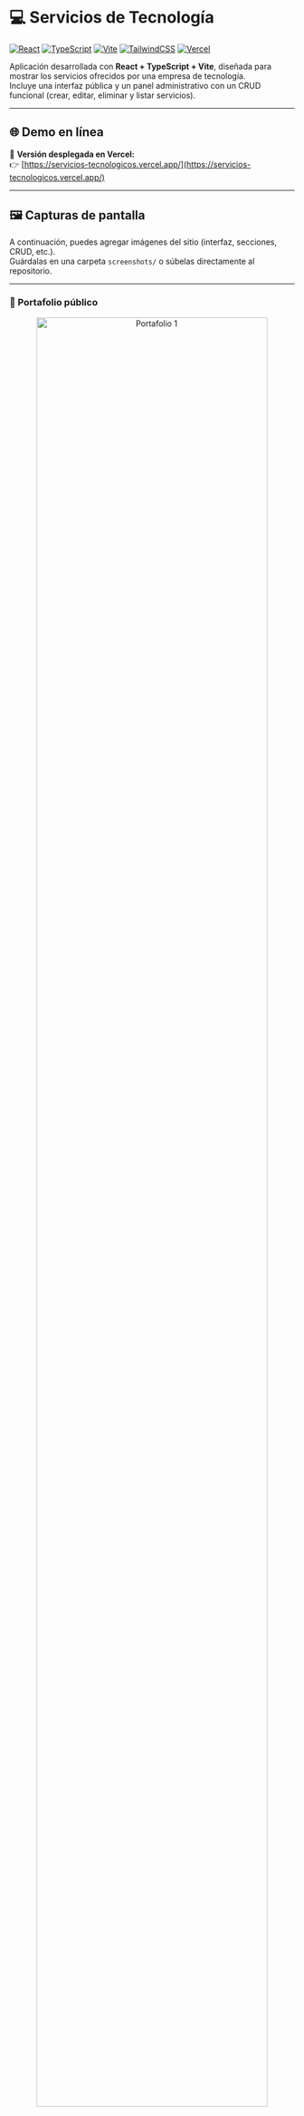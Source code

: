 # 💻 Servicios de Tecnología

[![React](https://img.shields.io/badge/React-18-61DAFB?logo=react&logoColor=white)](https://react.dev/)
[![TypeScript](https://img.shields.io/badge/TypeScript-5-blue?logo=typescript&logoColor=white)](https://www.typescriptlang.org/)
[![Vite](https://img.shields.io/badge/Vite-6C5CE7?logo=vite&logoColor=yellow)](https://vitejs.dev/)
[![TailwindCSS](https://img.shields.io/badge/TailwindCSS-3-38B2AC?logo=tailwindcss&logoColor=white)](https://tailwindcss.com/)
[![Vercel](https://img.shields.io/badge/Deploy-Vercel-black?logo=vercel&logoColor=white)](https://vercel.com/)

Aplicación desarrollada con **React + TypeScript + Vite**, diseñada para mostrar los servicios ofrecidos por una empresa de tecnología.  
Incluye una interfaz pública y un panel administrativo con un CRUD funcional (crear, editar, eliminar y listar servicios).

---

## 🌐 Demo en línea

🔗 **Versión desplegada en Vercel:**  
👉 [https://servicios-tecnologicos.vercel.app/](https://servicios-tecnologicos.vercel.app/)

---

## 🖼️ Capturas de pantalla

A continuación, puedes agregar imágenes del sitio (interfaz, secciones, CRUD, etc.).  
Guárdalas en una carpeta `screenshots/` o súbelas directamente al repositorio.

---

### 📸 Portafolio público
<p align="center">
  <img width="90%" alt="Portafolio 1" src="https://github.com/user-attachments/assets/6ba83a8a-823c-429c-87cc-857e4161405f" style="margin-bottom: 20px;">
</p>

<p align="center">
  <img width="90%" alt="Portafolio 2" src="https://github.com/user-attachments/assets/74ed2f50-7f81-4e79-8310-d330b3686f3e" style="margin-bottom: 40px;">
</p>

---

### ⚙️ Panel administrativo
<p align="center">
  <img width="90%" alt="Panel Admin 1" src="https://github.com/user-attachments/assets/a89c3e13-a8c5-4e72-b400-15040d111317" style="margin-bottom: 20px;">
</p>

<p align="center">
  <img width="90%" alt="Panel Admin 2" src="https://github.com/user-attachments/assets/3a149fe7-b667-4df2-af4a-a8d08628b02d" style="margin-bottom: 40px;">
</p>

---

### 🧩 Detalle de servicio
<p align="center">
  <img width="90%" alt="Detalle de servicio" src="https://github.com/user-attachments/assets/29b2392a-5ccc-49e7-acb0-3d878f5a7ecc" style="margin-bottom: 40px;">
</p>

---


## 🚀 Tecnologías utilizadas

- ⚛️ **React 18**  
- 🟦 **TypeScript 5**  
- ⚡ **Vite**  
- 🎨 **Tailwind CSS**  
- 🧠 **React Hooks**  
- 💾 **LocalStorage** (persistencia de datos local)  
- ☁️ **Despliegue:** Vercel  

---

## 🧩 Funcionalidades principales

### 🌐 Sitio público
- Página de inicio con presentación e información de la empresa  
- Catálogo de servicios con imágenes y descripciones  
- Navegación fluida con React Router  
- Componentes reutilizables (`Navbar`, `Footer`, `Card`, etc.)

### 🔐 Panel Administrativo (CRUD)
- Crear, editar y eliminar servicios  
- Validaciones de campos obligatorios  
- Persistencia local de los datos  
- Interfaz simple y moderna  

---

## 📂 Estructura del proyecto

```text
servicios_de_tecnologia/
├── public/
│   └── logo.svg
│
├── src/
│   ├── components/
│   ├── pages/
│   ├── data/
│   ├── types/
│   ├── App.tsx
│   └── main.tsx
│
├── package.json
├── tailwind.config.js
└── tsconfig.json

